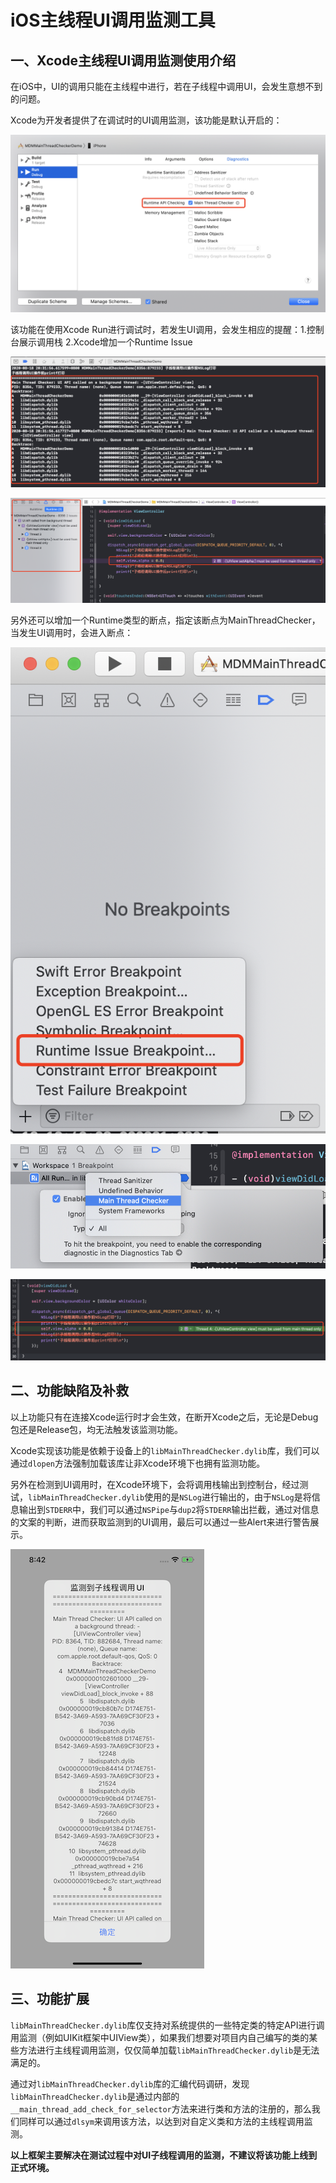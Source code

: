 # iOS主线程UI调用监测工具

## 一、Xcode主线程UI调用监测使用介绍

在iOS中，UI的调用只能在主线程中进行，若在子线程中调用UI，会发生意想不到的问题。

Xcode为开发者提供了在调试时的UI调用监测，该功能是默认开启的：

![Xcode提供的UI调用监测功能](https://github.com/mademao/MDMMainThreadChecker/raw/master/pic/XcodeMainThreadChecker.png)

该功能在使用Xcode Run进行调试时，若发生UI调用，会发生相应的提醒：1.控制台展示调用栈 2.Xcode增加一个Runtime Issue

![Xcode控制台提示](https://github.com/mademao/MDMMainThreadChecker/raw/master/pic/Xcode_ConsoleResult.png)

![Xcode新增的Runtime Issue](https://github.com/mademao/MDMMainThreadChecker/raw/master/pic/Xcode_RuntimeIssue.png)

另外还可以增加一个Runtime类型的断点，指定该断点为MainThreadChecker，当发生UI调用时，会进入断点：

![Xcode提供的UI调用监测功能](https://github.com/mademao/MDMMainThreadChecker/raw/master/pic/Xcode_RuntimeIssueBreakCreate.png)

![Xcode提供的UI调用监测功能](https://github.com/mademao/MDMMainThreadChecker/raw/master/pic/Xcode_RuntimeIssueBreakEdit.png)

![Xcode提供的UI调用监测功能](https://github.com/mademao/MDMMainThreadChecker/raw/master/pic/Xcode_RuntimeIssueBreak.png)



## 二、功能缺陷及补救

以上功能只有在连接Xcode运行时才会生效，在断开Xcode之后，无论是Debug包还是Release包，均无法触发该监测功能。

Xcode实现该功能是依赖于设备上的```libMainThreadChecker.dylib```库，我们可以通过```dlopen```方法强制加载该库让非Xcode环境下也拥有监测功能。

另外在检测到UI调用时，在Xcode环境下，会将调用栈输出到控制台，经过测试，```libMainThreadChecker.dylib```使用的是```NSLog```进行输出的，由于```NSLog```是将信息输出到```STDERR```中，我们可以通过```NSPipe```与```dup2```将```STDERR```输出拦截，通过对信息的文案的判断，进而获取监测到的UI调用，最后可以通过一些Alert来进行警告展示。

![Xcode提供的UI调用监测功能](https://github.com/mademao/MDMMainThreadChecker/raw/master/pic/MainThreadChecker_Result.png)

## 三、功能扩展

`libMainThreadChecker.dylib`库仅支持对系统提供的一些特定类的特定API进行调用监测（例如UIKit框架中UIView类），如果我们想要对项目内自己编写的类的某些方法进行主线程调用监测，仅仅简单加载`libMainThreadChecker.dylib`是无法满足的。

通过对`libMainThreadChecker.dylib`库的汇编代码调研，发现`libMainThreadChecker.dylib`是通过内部的`__main_thread_add_check_for_selector`方法来进行类和方法的注册的，那么我们同样可以通过`dlsym`来调用该方法，以达到对自定义类和方法的主线程调用监测。

**以上框架主要解决在测试过程中对UI子线程调用的监测，不建议将该功能上线到正式环境。**
